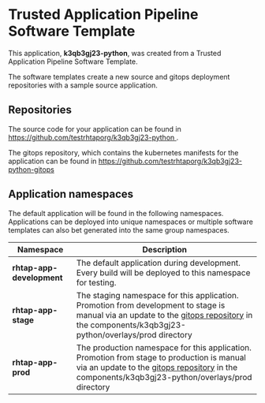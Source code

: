 # Trusted Application Pipeline Software Template

This application, **k3qb3gj23-python**, was created from a Trusted Application Pipeline Software Template.

The software templates create a new source and gitops deployment repositories with a sample source application. 

## Repositories

The source code for your application can be found in [https://github.com/testrhtaporg/k3qb3gj23-python ](https://github.com/testrhtaporg/k3qb3gj23-python ).
 
The gitops repository, which contains the kubernetes manifests for the application can be found in 
[https://github.com/testrhtaporg/k3qb3gj23-python-gitops ](https://github.com/testrhtaporg/k3qb3gj23-python-gitops ) 

## Application namespaces 

The default application will be found in the following namespaces. Applications can be deployed into unique namespaces or multiple software templates can also bet generated into the same group namespaces.  

|  Namespace   |  Description   |  
| -------- | -------- |   
| **rhtap-app-development** | The default application during development. Every build will be deployed to this namespace for testing. | 
| **rhtap-app-stage** | The staging namespace for this application. Promotion from development to stage is manual via an update to the [gitops repository](https://github.com/testrhtaporg/k3qb3gj23-python-gitops ) in the components/k3qb3gj23-python/overlays/prod directory |  
| **rhtap-app-prod** | The production namespace for this application. Promotion from stage to production is manual via an update to the [gitops repository](https://github.com/testrhtaporg/k3qb3gj23-python-gitops ) in the components/k3qb3gj23-python/overlays/prod directory | 